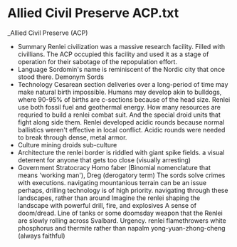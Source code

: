 
# Allied Civil Preserve ACP.txt
_Allied Civil Preserve (ACP)
- Summary
Renlei civilization was a massive research facility. Filled with civillians. The ACP occupied this facility and used it as a stage of operation for their sabotage of the repopulation effort. 
- Language
Sordomin's name is reminiscent of the Nordic city that once stood there.
Demonym Sords 
- Technology
Cesarean section deliveries over a long-period of time may make natural birth impossible. Humans may develop akin to bulldogs, where 90-95% of births are c-sections because of the head size.
Renlei use both fossil fuel and geothermal energy.
How many resources are requried to build a renlei combat suit. And the special droid units that fight along side them.
Renlei developed acidic rounds because normal ballistics weren't effective in local conflict. Acidic rounds were needed to break through dense, metal armor. 
- Culture
mining droids sub-culture
- Architecture
the renlei border is riddled with giant spike fields. a visual deterrent for anyone that gets too close (visually arresting)
- Government
Stratocracy
Homo faber (Binomial nomenclature that means 'working man'), Dreg (derogatory term)
The sords solve crimes with executions.
navigating mountanious terrain can be an issue perhaps, drilling technology is of high priority. navigating through these landscapes, rather than around
Imagine the renlei shaping the landscape with powerful drill, fire, and explosives
A sense of doom/dread. Line of tanks or some doomsday weapon that the Renlei are slowly rolling across Svalbard. Urgency.
renlei flamethrowers white phosphorus and thermite rather than napalm
yong-yuan-zhong-cheng (always faithful)
